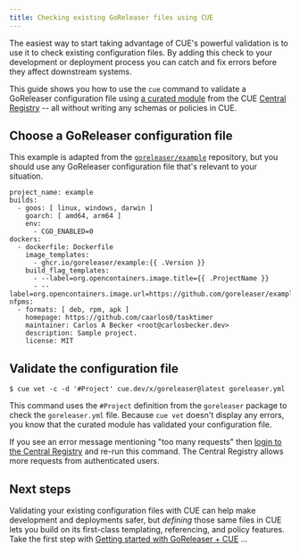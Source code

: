 ```yaml
---
title: Checking existing GoReleaser files using CUE
---
```


The easiest way to start taking advantage of CUE's powerful validation is to
use it to check existing configuration files.
By adding this check to your development or deployment process
you can catch and fix errors before they affect downstream
systems.

This guide shows you how to use the `cue` command to validate a GoReleaser
configuration file using
[a curated module](/getting-started/goreleaser/) from the
CUE [Central Registry](https://registry.cue.works) -- all without writing any
schemas or policies in CUE.

<!--more-->

## Choose a GoReleaser configuration file

This example is adapted from the
[`goreleaser/example`](https://github.com/goreleaser/example/blob/master/.goreleaser.yaml)
repository, but you should use any GoReleaser configuration file that's
relevant to your situation.

``` { .yaml title="goreleaser.yml" }
project_name: example
builds:
  - goos: [ linux, windows, darwin ]
    goarch: [ amd64, arm64 ]
    env:
      - CGO_ENABLED=0
dockers:
  - dockerfile: Dockerfile
    image_templates:
      - ghcr.io/goreleaser/example:{{ .Version }}
    build_flag_templates:
      - --label=org.opencontainers.image.title={{ .ProjectName }}
      - --label=org.opencontainers.image.url=https://github.com/goreleaser/example
nfpms:
  - formats: [ deb, rpm, apk ]
    homepage: https://github.com/caarlos0/tasktimer
    maintainer: Carlos A Becker <root@carlosbecker.dev>
    description: Sample project.
    license: MIT
```

## Validate the configuration file

``` { .text title="TERMINAL" data-copy="cue vet -c -d &#39;#Project&#39; cue.dev/x/goreleaser@latest goreleaser.yml" }
$ cue vet -c -d '#Project' cue.dev/x/goreleaser@latest goreleaser.yml
```

This command uses the `#Project` definition from the `goreleaser` package to
check the `goreleaser.yml` file. Because `cue vet` doesn't display any errors,
you know that the curated module has validated your configuration file.

If you see an error message mentioning "too many requests" then
[login to the Central Registry](../login-central-registry.md)
and re-run this command.
The Central Registry allows more requests from authenticated users.

## Next steps

Validating your existing configuration files with CUE can help make development
and deployments safer, but *defining* those same files in CUE lets you build on
its first-class templating, referencing, and policy features. Take the first
step with
[Getting started with GoReleaser + CUE](../getting-started-with-goreleaser-cue/index.md)
...
